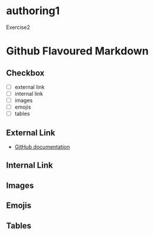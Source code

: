 # authoring1
Exercise2
# Github Flavoured Markdown

## Checkbox
- [ ] external link
- [ ] internal link
- [ ] images
- [ ] emojis
- [ ] tables

## External Link
- [GitHub documentation ](https://help.github.com/en)

## Internal Link

## Images

## Emojis

## Tables
